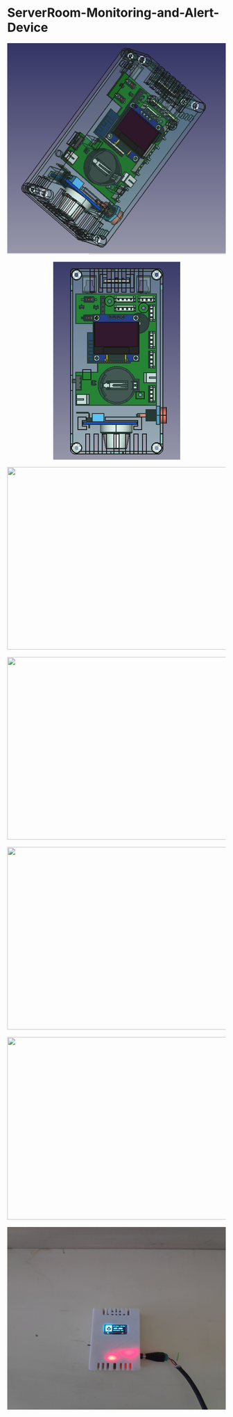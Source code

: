 # ServerRoom-Monitoring-and-Alert-Device

<p align="center">
  <img src="Enclosure_Design/Enclosure_V1_3D_Images/Enc_3D_1.png">
</p>

<p align="center">
  <img src="Enclosure_Design/Enclosure_V1_3D_Images/Enc_3D_3.png">
</p>

<p align="center">
  <img width="600" height="420" src="Project_Images/1613978299561.jpg">
</p>

<p align="center">
  <img width="600" height="420" src="Project_Images/1613978299377.jpg">
</p>

<p align="center">
  <img width="600" height="420" src="Project_Images/1613978299390.jpg">
</p>

<p align="center">
  <img width="600" height="420" src="Project_Images/1613978299438.jpg">
</p>

<p align="center">
  <img width="600" height="420" src="Project_Images/1613978299463.jpg">
</p>

